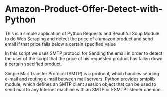 # Amazon-Product-Offer-Detect-with-Python

This  is a simple application of Python Requests and Beautiful Soup Module to do Web Scraping and detect the price of a amazon product
and send email if that price falls below a certain specified value

In this script we uses SMTP protocol for Sending the email in order to detect the user of the script that the price of his requested product has fallen down a certain specified product.

 Simple Mail Transfer Protocol (SMTP) is a protocol, which handles sending
 e-mail and routing e-mail between mail servers.
 Python provides smtplib module, which defines an SMTP client session
 object that can be used to send mail to any Internet machine with an
 SMTP or ESMTP listener daemon
